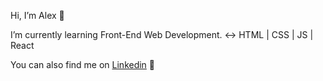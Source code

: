 Hi, I’m Alex 👋

I’m currently learning Front-End Web Development. ↔ HTML | CSS | JS | React

You can also find me on <a href="https://www.linkedin.com/in/alexrossoni">Linkedin</a> 📝

<!---
alexrossoni/alexrossoni is a ✨ special ✨ repository because its `README.md` (this file) appears on your GitHub profile.
You can click the Preview link to take a look at your changes.
--->
